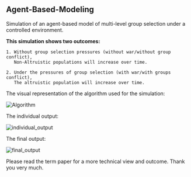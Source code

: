 ## Agent-Based-Modeling

Simulation of an agent-based model of multi-level group selection under a controlled environment.

**This simulation shows two outcomes:**

    1. Without group selection pressures (without war/without group conflict), 
       Non-Altruistic populations will increase over time. 
       
    2. Under the pressures of group selection (with war/with groups conflict),
       The altruistic population will increase over time.

The visual representation of the algorithm used for the simulation:

![Algorithm](https://raw.githubusercontent.com/MohidulHaqueTushar/Agent-Based-Modeling--Group-Selection-/main/image/Algorithm.jpg)

The individual output:

![individual_output](https://raw.githubusercontent.com/MohidulHaqueTushar/Agent-Based-Modeling--Group-Selection-/main/image/individual_output.JPG)

The final output:

![final_output](https://raw.githubusercontent.com/MohidulHaqueTushar/Agent-Based-Modeling--Group-Selection-/main/image/Output.JPG)

Please read the term paper for a more technical view and outcome. Thank you very much.
